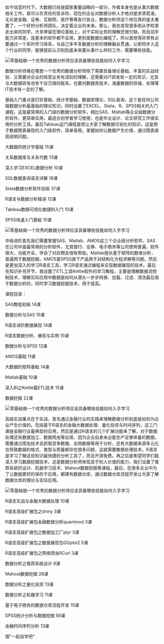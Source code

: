 如今信息时代下，大数据已经是国家重要战略的一部分，作者本身也是从事大数据相关工作，我可以负责任的告诉你，现在的企业对数据分析人才绝对是求贤若渴，无论是金融、证券、互联网、医疗等等各行各业，数据分析师这个岗位真的是太重要了，一个好的分析师团队，决定着企业的未来。那么，我也发现很多刚从学校里走出来的同学，大多停留在理论基础上，对于实际业务的理解还很欠缺，而且动手能力非常差，连基本的软件都不会用，更别提数据化编程了。所以我觉得非常有必要通过一个系列学习体系，与自己多年多数据分析的理解融会贯通，让即将步入这个行业的同学，能够提前认识到到底未来要从事什么样的工作，需要哪些技能。

![零基础做一个优秀的数据分析师应该具备哪些技能如何入手学习](http://p3.pstatp.com/large/4707000015955e6a6376)

数据分析师难在哪里一个优秀的数据分析师除了需要具备理论基础、丰富的实战经验、又需要对企业的经营业务有深刻的理解，还需要对IT研发有一定的常识，尤其与大数据研发也有千丝万缕的联系，也要对数据库技术，海量数据的存储、处理等IT技术有一定的了解。

基础入门重点是打好基础，统计学基础、数据库理论、SQL查询，这个是任何公司做数据分析最基础的理论知识。同时设置了EXCEL、Stata、R、SPSS相关的入门课程，这是最常用的入门级的数据分析软件，相比SAS、Matlab等企业级数据分析软件，更简单实用，最适合初学者学习使用，也是毕业设计、论文研究工作很实用的分析工具。最后Tableau这门课程是想让大家了解数据可视化的知识，这是用于数据图表展现的入门级软件，简单易用，掌握如何让数据产生价值，通过图表直观说明问题。

大数据的统计学基础 15课

关系数据库与关系代数 13课

深入学习EXCEL数据分析 10课

SQL数据查询语言详解 18课

Stata数据分析软件初级 37课

R语言与数据分析精讲 12课

Tableau数据可视化敏捷BI入门 10课

SPSS快速入门基础 15课  

![零基础做一个优秀的数据分析师应该具备哪些技能如何入手学习](http://p3.pstatp.com/large/47040001e16b83ca0d84)

中级进阶首先我们需要掌握SAS、Matlab、AMOS这三个企业级分析软件，SAS在公司中是最常用的分析软件，尤其银行、证券、电子商务等公司使用普遍，软件很大，功能齐全，学会了对应聘会很有帮助。Matlab擅长基于矩阵的数值分析，普遍用于数据挖掘，AMOS是SPSS旗下产品用于对结构化方程求解等问题。然后是更加深入的学习R语言工具，学习R语言通过编程来实现数据展现的技术。最后在知识补充环节，我设置了ETL工具Kettle软件的学习教程，主要是理解数据流控制技术，理解实际应用中数据是如何从源头一步步转换、加载、过滤、清洗最后用于数据分析的，同时学习数据挖掘技术，用于提高。

课程目录：

SAS教程初级 14课

数据分析与SAS 15课

R语言进阶数据展现 14课

R语言数据分析、展现与实例 15课

数据分析与SPSS 12课

AMOS基础 11课

大数据的矩阵基础 14课

Matlab基础 10课

深入BI之Kettle篇ETL技术 15课

数据挖掘 22课

![零基础做一个优秀的数据分析师应该具备哪些技能如何入手学习](http://p9.pstatp.com/large/4700000229646e6e3761)

高级实战重点在于实战，首先通过金融行业的实践来理解数据分析到底是如何为企业产生价值的。包括基于R语言的金融大数据处理、量化投资与时间序列，这三门课是金融行业最典型的应用，然后是通过R语言的几个扩展功能来了解，对于数据处理还有数据加工、数据爬虫等应用，因为企业自身未必能生产足够体量的数据，需要通过爬虫技术去抓取竞争数据、全网数据等用于分析，还有大数据来源多元化也导致数据的格式、类型与质量都存在很多问题，这就需要数据处理技术。R语言是学习了解这些知识最快捷的分析工具了，而且开源免费。再之后是希望同学们能深入学习数据挖掘技术，这是数据分析师体现高于别人价值的能力，我们设置了推荐系统的设计、机器学习技术、Mahout数据挖掘等课程。最后，在很多企业中为了让数据更好的保存于应用，都建有数据仓库，通过数据仓库流程开发让大家了解数据仓库的理论与实际应用。

![零基础做一个优秀的数据分析师应该具备哪些技能如何入手学习](http://p3.pstatp.com/large/4703000210867634b2ae)

R语言实战与金融大数据处理 10课

R语言高级扩展包之shiny 3课

R语言高级扩展包金融数据分析quantmod 3课

R语言高级扩展包之数据加工厂plyr 3课

R语言高级扩展包之数据展现包GGplot2 5课

R语言高级扩展包之网络爬虫RCurl 3课

数据分析之推荐系统设计 9课

Mahout数据挖掘 28课

数据分析之量化投资 13课

数据分析之机器学习 11课

基于电子商务的数据仓库流程开发 15课

SPSS统计分析与数据挖掘 56课

金融时间序列分析 13课

搜”一起自学吧“
